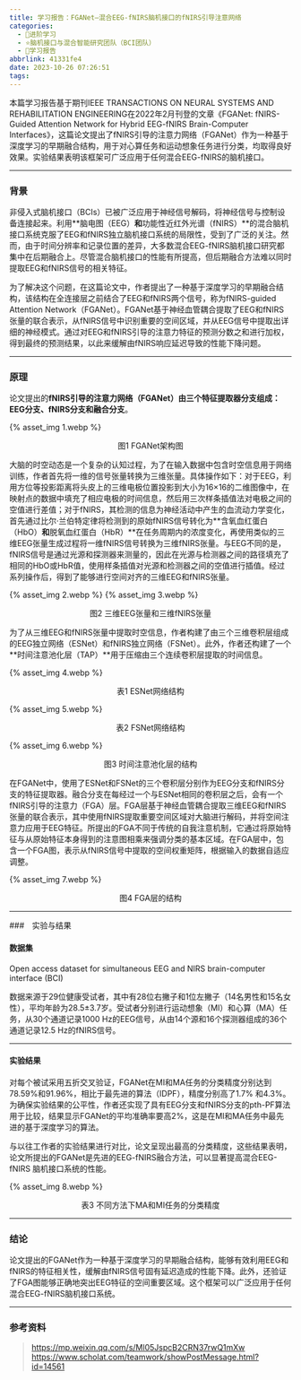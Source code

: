 ```yaml
---
title: 学习报告：FGANet—混合EEG-fNIRS脑机接口的fNIRS引导注意网络
categories:
  - 🌙进阶学习
  - ⭐脑机接口与混合智能研究团队（BCI团队）
  - 💫学习报告
abbrlink: 41331fe4
date: 2023-10-26 07:26:51
tags:
---
```


本篇学习报告基于期刊IEEE TRANSACTIONS ON NEURAL SYSTEMS AND REHABILITATION ENGINEERING在2022年2月刊登的文章《FGANet: fNIRS-Guided Attention Network for Hybrid EEG-fNIRS Brain-Computer Interfaces》，这篇论文提出了fNIRS引导的注意力网络（FGANet）作为一种基于深度学习的早期融合结构，用于对心算任务和运动想象任务进行分类，均取得良好效果。实验结果表明该框架可广泛应用于任何混合EEG-fNIRS的脑机接口。

<!--more-->

***

### 背景

非侵入式脑机接口（BCIs）已被广泛应用于神经信号解码，将神经信号与控制设备连接起来。利用**脑电图（EEG）**和**功能性近红外光谱（fNIRS）**的混合脑机接口系统克服了EEG和fNIRS独立脑机接口系统的局限性，受到了广泛的关注。然而，由于时间分辨率和记录位置的差异，大多数混合EEG-fNIRS脑机接口研究都集中在后期融合上。尽管混合脑机接口的性能有所提高，但后期融合方法难以同时提取EEG和fNIRS信号的相关特征。

为了解决这个问题，在这篇论文中，作者提出了一种基于深度学习的早期融合结构，该结构在全连接层之前结合了EEG和fNIRS两个信号，称为fNIRS-guided Attention Network（FGANet）。FGANet基于神经血管耦合提取了EEG和fNIRS张量的联合表示，从fNIRS信号中识别重要的空间区域，并从EEG信号中提取出详细的神经模式。通过对EEG和fNIRS引导的注意力特征的预测分数之和进行加权，得到最终的预测结果，以此来缓解由fNIRS响应延迟导致的性能下降问题。

***

### 原理

论文提出的**fNIRS引导的注意力网络（FGANet）**由三个特征提取器分支组成：**EEG分支**、**fNIRS分支**和**融合分支**。

{% asset_img 1.webp %}
<div align='center'>图1 FGANet架构图</div>

大脑的时空动态是一个复杂的认知过程，为了在输入数据中包含时空信息用于网络训练，作者首先将一维的信号张量转换为三维张量。具体操作如下：对于EEG，利用方位等投影距离将头皮上的三维电极位置投影到大小为16×16的二维图像中，在映射点的数据中填充了相应电极的时间信息，然后用三次样条插值法对电极之间的空值进行差值；对于fNIRS，其检测的信息为神经活动中产生的血流动力学变化，首先通过比尔·兰伯特定律将检测到的原始fNIRS信号转化为**含氧血红蛋白（HbO）**和**脱氧血红蛋白（HbR）**在任务周期内的浓度变化，再使用类似的三维EEG张量生成过程将一维fNIRS信号转换为三维fNIRS张量。与EEG不同的是，fNIRS信号是通过光源和探测器来测量的，因此在光源与检测器之间的路径填充了相同的HbO或HbR值，使用样条插值对光源和检测器之间的空值进行插值。经过系列操作后，得到了能够进行空间对齐的三维EEG和fNIRS张量。

{% asset_img 2.webp %}
{% asset_img 3.webp %}
<div align='center'>图2 三维EEG张量和三维fNIRS张量</div>

为了从三维EEG和fNIRS张量中提取时空信息，作者构建了由三个三维卷积层组成的EEG独立网络（ESNet）和fNIRS独立网络（FSNet）。此外，作者还构建了一个**时间注意池化层（TAP）**用于压缩由三个连续卷积层提取的时间信息。

{% asset_img 4.webp %}
<div align='center'>表1 ESNet网络结构</div>

{% asset_img 5.webp %}
<div align='center'>表2 FSNet网络结构</div>

{% asset_img 6.webp %}
<div align='center'>图3 时间注意池化层的结构</div>

在FGANet中，使用了ESNet和FSNet的三个卷积层分别作为EEG分支和fNIRS分支的特征提取器。融合分支在每经过一个与ESNet相同的卷积层之后，会有一个fNIRS引导的注意力（FGA）层。FGA层基于神经血管耦合提取三维EEG和fNIRS张量的联合表示，其中使用fNIRS提取重要空间区域对大脑进行解码，并将空间注意力应用于EEG特征。所提出的FGA不同于传统的自我注意机制，它通过将原始特征与从原始特征本身得到的注意图相乘来强调分类的基本区域。在FGA层中，包含一个FGA图，表示从fNIRS信号中提取的空间权重矩阵，根据输入的数据自适应调整。

{% asset_img 7.webp %}
<div align='center'>图4 FGA层的结构</div>

***

###　实验与结果

#### 数据集

Open access dataset for simultaneous EEG and NIRS brain-computer interface (BCI)

数据来源于29位健康受试者，其中有28位右撇子和1位左撇子（14名男性和15名女性），平均年龄为28.5±3.7岁。受试者分别进行运动想象（MI）和心算（MA）任务，从30个通道记录1000 Hz的EEG信号，从由14个源和16个探测器组成的36个通道记录12.5 Hz的fNIRS信号。

***

#### 实验结果

对每个被试采用五折交叉验证，FGANet在MI和MA任务的分类精度分别达到78.59%和91.96%，相比于最先进的算法（IDPF），精度分别高了1.7% 和4.3%。为确保实验结果的公平性，作者还实现了具有EEG分支和fNIRS分支的pth-PF算法用于比较，结果显示FGANet的平均准确率要高2%，这是在MI和MA任务中最先进的基于深度学习的算法。

与以往工作者的实验结果进行对比，论文呈现出最高的分类精度，这些结果表明，论文所提出的FGANet是先进的EEG-fNIRS融合方法，可以显著提高混合EEG-fNIRS 脑机接口系统的性能。

{% asset_img 8.webp %}
<div align='center'>表3 不同方法下MA和MI任务的分类精度</div>

***

### 结论

论文提出的FGANet作为一种基于深度学习的早期融合结构，能够有效利用EEG和fNIRS的特征相关性，缓解由fNIRS信号固有延迟造成的性能下降。此外，还验证了FGA图能够正确地突出EEG特征的空间重要区域。这个框架可以广泛应用于任何混合EEG-fNIRS脑机接口系统。

***

### 参考资料

> <https://mp.weixin.qq.com/s/Ml05JspcB2CRN37rwQ1mXw>
> <https://www.scholat.com/teamwork/showPostMessage.html?id=14561>

